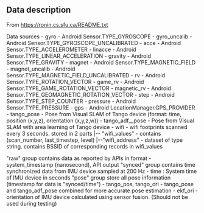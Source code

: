 
## Data description
From https://ronin.cs.sfu.ca/README.txt

Data sources
	 - gyro		 		- Android Sensor.TYPE_GYROSCOPE
	 - gyro_uncalib		- Android Sensor.TYPE_GYROSCOPE_UNCALIBRATED
	 - acce		 		- Android Sensor.TYPE_ACCELEROMETER
	 - linacce			- Android Sensor.TYPE_LINEAR_ACCELERATION
	 - gravity			- Android Sensor.TYPE_GRAVITY
	 - magnet			- Android Sensor.TYPE_MAGNETIC_FIELD
	 - magnet_uncalib 	- Android Sensor.TYPE_MAGNETIC_FIELD_UNCALIBRATED
	 - rv		 		- Android Sensor.TYPE_ROTATION_VECTOR
	 - game_rv			- Android Sensor.TYPE_GAME_ROTATION_VECTOR
	 - magnetic_rv		- Android Sensor.TYPE_GEOMAGNETIC_ROTATION_VECTOR
	 - step		 		- Android Sensor.TYPE_STEP_COUNTER
	 - pressure			- Android Sensor.TYPE_PRESSURE
	 - gps				- Android LocationManager.GPS_PROVIDER
	 - tango_pose		- Pose from Visual SLAM of Tango device (format: time, position (x,y,z), orientation (x,y,z,w))
	 - tango_adf__pose	- Pose from Visual SLAM with area learning of Tango device
	 - wifi				- wifi footprints scanned every 3 seconds. stored in 2 parts
		|-- "wifi_values" - contains (scan_number, last_timestep, level) 
		|--"wifi_address" - dataset of type string. contains BSSID of corresponding records in wifi_values

"raw" group contains data as reported by APIs in format 
	- system_timestamp (nanosecond), API output
"synced" group contains time synchronized data from IMU device sampled at 200 Hz
   	- time : System time of IMU device in seconds
"pose" group store all pose information (timestamp for data is "synced/time")
   	- tango_pos, tango_ori - tango_pose and tango_adf_pose combined for more accurate pose estimation
   	- ekf_ori - orientation of IMU device calculated using sensor fusion. (Should not be used during testing)
